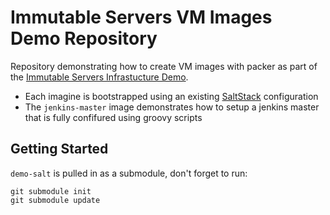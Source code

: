 # Immutable Servers VM Images Demo Repository
Repository demonstrating how to create VM images with packer as part of the [Immutable Servers Infrastucture Demo](https://github.com/jamesridgway/demo-is-infrastructure).
* Each imagine is bootstrapped using an existing [SaltStack](https://github.com/jamesridgway/demo-salt) configuration
* The `jenkins-master` image demonstrates how to setup a jenkins master that is fully confifured using groovy scripts

## Getting Started
`demo-salt` is pulled in as a submodule, don't forget to run:

    git submodule init
    git submodule update
